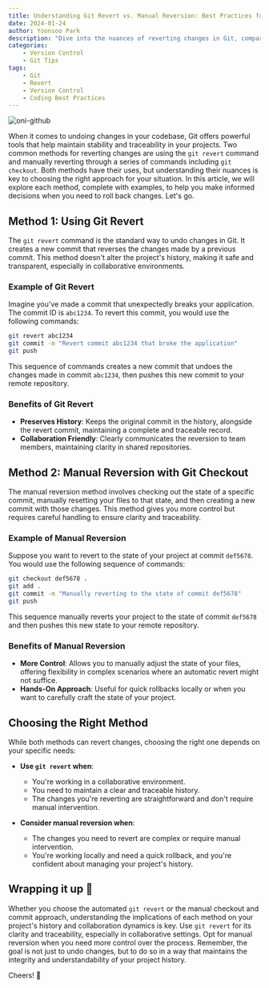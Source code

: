 ```yaml
---
title: Understanding Git Revert vs. Manual Reversion: Best Practices for Code Rollbacks
date: 2024-01-24
author: Yoonsoo Park
description: "Dive into the nuances of reverting changes in Git, comparing the automated 'git revert' with the manual checkout and commit approach. Learn the best practices for maintaining a clean, understandable project history."
categories:
    - Version Control
    - Git Tips
tags:
    - Git
    - Revert
    - Version Control
    - Coding Best Practices
---
```


![oni-github](images/oni-github.webp)

When it comes to undoing changes in your codebase, Git offers powerful tools that help maintain stability and traceability in your projects. Two common methods for reverting changes are using the `git revert` command and manually reverting through a series of commands including `git checkout`. Both methods have their uses, but understanding their nuances is key to choosing the right approach for your situation. In this article, we will explore each method, complete with examples, to help you make informed decisions when you need to roll back changes. Let's go.

## Method 1: Using Git Revert

The `git revert` command is the standard way to undo changes in Git. It creates a new commit that reverses the changes made by a previous commit. This method doesn't alter the project's history, making it safe and transparent, especially in collaborative environments.

### Example of Git Revert

Imagine you've made a commit that unexpectedly breaks your application. The commit ID is `abc1234`. To revert this commit, you would use the following commands:

```bash
git revert abc1234
git commit -m "Revert commit abc1234 that broke the application"
git push
```

This sequence of commands creates a new commit that undoes the changes made in commit `abc1234`, then pushes this new commit to your remote repository.

### Benefits of Git Revert

- **Preserves History**: Keeps the original commit in the history, alongside the revert commit, maintaining a complete and traceable record.
- **Collaboration Friendly**: Clearly communicates the reversion to team members, maintaining clarity in shared repositories.

## Method 2: Manual Reversion with Git Checkout

The manual reversion method involves checking out the state of a specific commit, manually resetting your files to that state, and then creating a new commit with those changes. This method gives you more control but requires careful handling to ensure clarity and traceability.

### Example of Manual Reversion

Suppose you want to revert to the state of your project at commit `def5678`. You would use the following sequence of commands:

```bash
git checkout def5678 .
git add .
git commit -m "Manually reverting to the state of commit def5678"
git push
```

This sequence manually reverts your project to the state of commit `def5678` and then pushes this new state to your remote repository.

### Benefits of Manual Reversion

- **More Control**: Allows you to manually adjust the state of your files, offering flexibility in complex scenarios where an automatic revert might not suffice.
- **Hands-On Approach**: Useful for quick rollbacks locally or when you want to carefully craft the state of your project.

## Choosing the Right Method

While both methods can revert changes, choosing the right one depends on your specific needs:

- **Use `git revert` when**:

  - You're working in a collaborative environment.
  - You need to maintain a clear and traceable history.
  - The changes you're reverting are straightforward and don't require manual intervention.

- **Consider manual reversion when**:
  - The changes you need to revert are complex or require manual intervention.
  - You're working locally and need a quick rollback, and you're confident about managing your project's history.

## Wrapping it up 👏

Whether you choose the automated `git revert` or the manual checkout and commit approach, understanding the implications of each method on your project's history and collaboration dynamics is key. Use `git revert` for its clarity and traceability, especially in collaborative settings. Opt for manual reversion when you need more control over the process. Remember, the goal is not just to undo changes, but to do so in a way that maintains the integrity and understandability of your project history.

Cheers! 🍺
